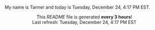 My name is Tanner and today is Tuesday, December 24, 4:17 PM EST.

<p align="center">This <i>README</i> file is generated <b>every 3 hours</b>!</br>Last refresh: Tuesday, December 24, 4:17 PM EST<br /></p>
